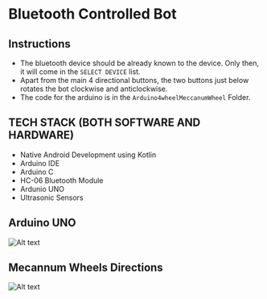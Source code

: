 # Bluetooth Controlled Bot
## Instructions
* The bluetooth device should be already known to the device. Only then, it will come in the `SELECT DEVICE` list.
* Apart from the main 4 directional buttons, the two buttons just below rotates the bot clockwise and anticlockwise.
* The code for the arduino is in the `Arduino4wheelMeccanumWheel` Folder.

## TECH STACK (BOTH SOFTWARE AND HARDWARE)
* Native Android Development using Kotlin
* Arduino IDE
* Arduino C
* HC-06 Bluetooth Module
* Ardunio UNO
* Ultrasonic Sensors

## Arduino UNO
![Alt text](https://upload.wikimedia.org/wikipedia/commons/thumb/3/38/Arduino_Uno_-_R3.jpg/220px-Arduino_Uno_-_R3.jpg "Arduino UNO")

## Mecannum Wheels Directions
![Alt text](https://upload.wikimedia.org/wikipedia/commons/thumb/c/c4/Mecanum_wheel_control_principle.svg/600px-Mecanum_wheel_control_principle.svg.png "Mecannum Wheels Directions")
